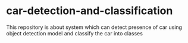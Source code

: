 # car-detection-and-classification
This repository is about system which can detect presence of car using object detection model and classify the car into classes
